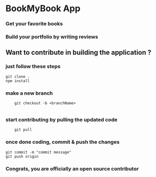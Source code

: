 # BookMyBook App
### Get your favorite books
### Build your portfolio by writing reviews


## Want to contribute in building the application ?
### just follow these steps
```
git clone .
npm install 
```
### make a new branch
```
    git checkout -b <branchName>
    
```
### start contributing by pulling the updated code
```
    git pull
```
### once done coding, commit & push the changes
```
git commit -m "commit message"
git push origin
```
### Congrats, you are officially an open source contributor

